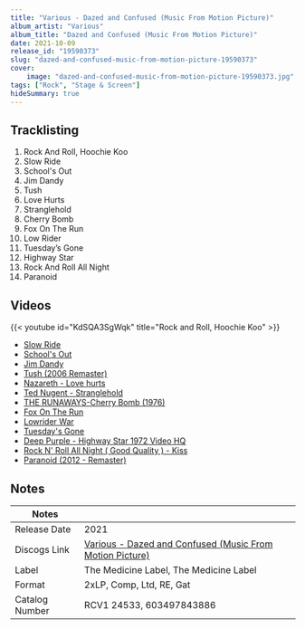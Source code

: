 ```yaml
---
title: "Various - Dazed and Confused (Music From Motion Picture)"
album_artist: "Various"
album_title: "Dazed and Confused (Music From Motion Picture)"
date: 2021-10-09
release_id: "19590373"
slug: "dazed-and-confused-music-from-motion-picture-19590373"
cover:
    image: "dazed-and-confused-music-from-motion-picture-19590373.jpg"
tags: ["Rock", "Stage & Screen"]
hideSummary: true
---
```


## Tracklisting
1. Rock And Roll, Hoochie Koo
2. Slow Ride
3. School's Out
4. Jim Dandy
5. Tush
6. Love Hurts
7. Stranglehold
8. Cherry Bomb
9. Fox On The Run
10. Low Rider
11. Tuesday’s Gone
12. Highway Star
13. Rock And Roll All Night
14. Paranoid

## Videos
{{< youtube id="KdSQA3SgWqk" title="Rock and Roll, Hoochie Koo" >}}
- [Slow Ride](https://www.youtube.com/watch?v=yaMNseIe_vI)
- [School's Out](https://www.youtube.com/watch?v=gcVEhtojXlc)
- [Jim Dandy](https://www.youtube.com/watch?v=VxMM_IP1C2E)
- [Tush (2006 Remaster)](https://www.youtube.com/watch?v=P7iPkiyG2jQ)
- [Nazareth - Love hurts](https://www.youtube.com/watch?v=WISogScYNXA)
- [Ted Nugent - Stranglehold](https://www.youtube.com/watch?v=0c3d7QgZr7g)
- [THE RUNAWAYS-Cherry Bomb (1976)](https://www.youtube.com/watch?v=7v3Mwi3_Clc)
- [Fox On The Run](https://www.youtube.com/watch?v=edOXpZlNdsk)
- [Lowrider War](https://www.youtube.com/watch?v=ro4yhp9L6Ok)
- [Tuesday's Gone](https://www.youtube.com/watch?v=iExsbDuVqeE)
- [Deep Purple - Highway Star 1972 Video HQ](https://www.youtube.com/watch?v=UAKCR7kQMTQ)
- [Rock N' Roll All Night ( Good Quality ) - Kiss](https://www.youtube.com/watch?v=mSYXXIW9gfE)
- [Paranoid (2012 - Remaster)](https://www.youtube.com/watch?v=v24ljjtqb-U)

## Notes

| Notes          |             |
| ---------------| ----------- |
| Release Date   | 2021 |
| Discogs Link   | [Various - Dazed and Confused (Music From Motion Picture)](https://www.discogs.com/release/19590373) |
| Label          | The Medicine Label, The Medicine Label |
| Format         | 2xLP, Comp, Ltd, RE, Gat |
| Catalog Number | RCV1 24533, 603497843886 |

